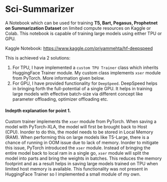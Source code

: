 # Sci-Summarizer
A Notebook which can be used for training **T5, Bart, Pegasus, Prophetnet on Summarization Dataset** on limited compute resources on Kaggle or Colab. This notebook is capable of training large models using either TPU or GPU.

Kaggle Notebook: https://www.kaggle.com/priyammehta/hf-deepspeed

This is achieved via 2 solutions:
1. For TPU, I have implemented a `custom TPU Trainer` class which inherits HuggingFace Trainer module. My custom class implements `xser` module from PyTorch. More information given below.
2. For GPU, I have provided functionality for `DeepSpeed`. DeepSpeed helps in bringing forth the full-potential of a single GPU. It helps in training large models with effective batch-size via different concept like parameter offloading, optimizer offloading etc.

#### Indepth explanation for point 1.
Custom trainer implements the `xser` module from PyTorch. When saving a model with PyTorch-XLA, the model will first be brought back to Host (CPU). Inorder to do this, the model needs to be stored in Local Memory (RAM). When performing this on large models like T5-Large, there is a chance of running in OOM issue due to lack of memory. Inorder to mitigate this issue, PyTorch introduced the `xser` module. Instead of bringing the entire model back to local ram in a single go, `xser` module will split the model into parts and bring the weights in batches. This reduces the memory footprint and as a result helps in saving large models trained on TPU when limited host memory is available. This functionality was not present in HuggingFace Trainer so I implemented a small module of my own.
